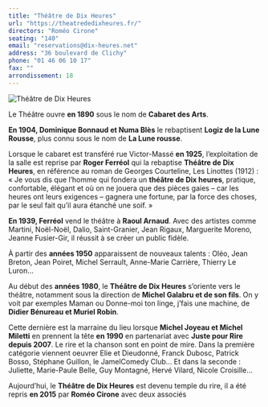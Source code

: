 ```yaml
---
title: "Théâtre de Dix Heures"
url: "https://theatrededixheures.fr/"
directors: "Roméo Cirone"
seating: "140"
email: "reservations@dix-heures.net"
address: "36 boulevard de Clichy"
phone: "01 46 06 10 17"
fax: ""
arrondissement: 18
---
```


![Théâtre de Dix Heures](../images/18eme/theatre-de-dix-heures/theatre-de-dix-heures-1.jpg)

Le Théâtre ouvre **en 1890** sous le nom de **Cabaret des Arts**. 

**En 1904, Dominique Bonnaud et Numa Blès** le rebaptisent **Logiz de la Lune Rousse**, plus connu sous le nom de **La Lune rousse**.
 
Lorsque le cabaret est transféré rue Victor-Massé **en 1925**, l’exploitation de la salle est reprise par **Roger Ferréol** qui la rebaptise **Théâtre de Dix Heures**, en référence au roman de Georges Courteline, Les Linottes (1912) : « Je vous dis que l’homme qui fondera un **théâtre de Dix heures**, pratique, confortable, élégant et où on ne jouera que des pièces gaies – car les heures ont leurs exigences – gagnera une fortune, par la force des choses, par le seul fait qu’il aura étanché une soif. »

**En 1939, Ferréol** vend le théâtre à **Raoul Arnaud**. Avec des artistes comme Martini, Noël-Noël, Dalio, Saint-Granier, Jean Rigaux, Marguerite Moreno, Jeanne Fusier-Gir, il réussit à se créer un public fidèle.

À partir des **années 1950** apparaissent de nouveaux talents : Oléo, Jean Breton, Jean Poiret, Michel Serrault, Anne-Marie Carrière, Thierry Le Luron…

Au début des **années 1980**, le **Théâtre de Dix Heures** s’oriente vers le théâtre, notamment sous la direction de **Michel Galabru et de son fils**. On y voit par exemples Maman ou Donne-moi ton linge, j’fais une machine, de **Didier Bénureau et Muriel Robin**.

Cette dernière est la marraine du lieu lorsque **Michel Joyeau et Michel Miletti** en prennent la tête **en 1990** en partenariat avec **Juste pour Rire depuis 2007**. Le rire et la chanson sont en point de mire. Dans la première catégorie viennent oeuvrer Elie et Dieudonné, Franck Dubosc, Patrick Bosso, Stéphane Guillon, le JamelComedy Club… Et dans la seconde : Juliette, Marie-Paule Belle, Guy Montagné, Hervé Vilard, Nicole Croisille…

Aujourd’hui, le **Théâtre de Dix Heures** est devenu temple du rire, il a été repris **en 2015** par **Roméo Cirone** avec deux associés

